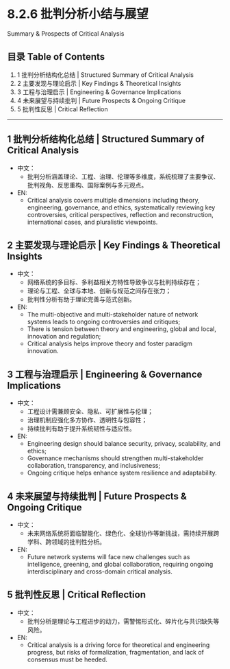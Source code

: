 # 8.2.6 批判分析小结与展望

Summary & Prospects of Critical Analysis

## 目录 Table of Contents

1. 1 批判分析结构化总结 | Structured Summary of Critical Analysis
2. 2 主要发现与理论启示 | Key Findings & Theoretical Insights
3. 3 工程与治理启示 | Engineering & Governance Implications
4. 4 未来展望与持续批判 | Future Prospects & Ongoing Critique
5. 5 批判性反思 | Critical Reflection

---

## 1 批判分析结构化总结 | Structured Summary of Critical Analysis

- 中文：
  - 批判分析涵盖理论、工程、治理、伦理等多维度，系统梳理了主要争议、批判视角、反思重构、国际案例与多元观点。
- EN:
  - Critical analysis covers multiple dimensions including theory, engineering, governance, and ethics, systematically reviewing key controversies, critical perspectives, reflection and reconstruction, international cases, and pluralistic viewpoints.

## 2 主要发现与理论启示 | Key Findings & Theoretical Insights

- 中文：
  - 网络系统的多目标、多利益相关方特性导致争议与批判持续存在；
  - 理论与工程、全球与本地、创新与规范之间存在张力；
  - 批判性分析有助于理论完善与范式创新。
- EN:
  - The multi-objective and multi-stakeholder nature of network systems leads to ongoing controversies and critiques;
  - There is tension between theory and engineering, global and local, innovation and regulation;
  - Critical analysis helps improve theory and foster paradigm innovation.

## 3 工程与治理启示 | Engineering & Governance Implications

- 中文：
  - 工程设计需兼顾安全、隐私、可扩展性与伦理；
  - 治理机制应强化多方协作、透明性与包容性；
  - 持续批判有助于提升系统韧性与适应性。
- EN:
  - Engineering design should balance security, privacy, scalability, and ethics;
  - Governance mechanisms should strengthen multi-stakeholder collaboration, transparency, and inclusiveness;
  - Ongoing critique helps enhance system resilience and adaptability.

## 4 未来展望与持续批判 | Future Prospects & Ongoing Critique

- 中文：
  - 未来网络系统将面临智能化、绿色化、全球协作等新挑战，需持续开展跨学科、跨领域的批判性分析。
- EN:
  - Future network systems will face new challenges such as intelligence, greening, and global collaboration, requiring ongoing interdisciplinary and cross-domain critical analysis.

## 5 批判性反思 | Critical Reflection

- 中文：
  - 批判分析是理论与工程进步的动力，需警惕形式化、碎片化与共识缺失等风险。
- EN:
  - Critical analysis is a driving force for theoretical and engineering progress, but risks of formalization, fragmentation, and lack of consensus must be heeded.
